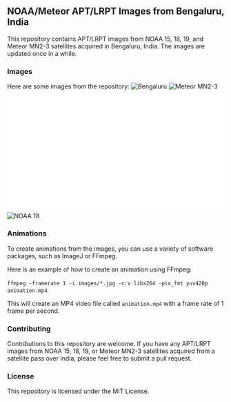## NOAA/Meteor APT/LRPT Images from Bengaluru, India

This repository contains APT/LRPT images from NOAA 15, 18, 19, and Meteor MN2-3 satellites acquired in Bengaluru, India. The images are updated once in a while.


### Images

Here are some images from the repository:
![Bengaluru](bengaluru.png)
![Meteor MN2-3](meteor_13_oct_2023_comp.png)
![NOAA 19](10oct2023/APT-A.png)
![NOAA 18](19oct2023/fcc_noaa_18_oct19_2023.png)


### Animations

To create animations from the images, you can use a variety of software packages, such as ImageJ or FFmpeg.

Here is an example of how to create an animation using FFmpeg:


``` ffmpeg -framerate 1 -i images/*.jpg -c:v libx264 -pix_fmt yuv420p animation.mp4 ```


This will create an MP4 video file called `animation.mp4` with a frame rate of 1 frame per second.

### Contributing

Contributions to this repository are welcome. If you have any APT/LRPT images from NOAA 15, 18, 19, or Meteor MN2-3 satellites acquired from a satellite pass over India, please feel free to submit a pull request.

### License

This repository is licensed under the MIT License.
